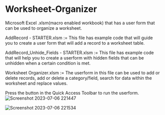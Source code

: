 # Worksheet-Organizer
Microsoft Excel .xlsm(macro enabled workbook) that has a user form that can be used to organize a worksheet.  

AddRecord - STARTER.xlsm := This file has example code that will guide you to create a user form that will add a record to a worksheet table.  

AddRecord_Unhide_Fields - STARTER.xlsm := This file has example code that will help you to create a userform with hidden fields that can be unhidden when a certain condition is met.  

Worksheet Organizer.xlsm := The userform in this file can be used to add or delete records, add or delete a category/field, search for data within the worksheet and replace values.  

Press the button in the Quick Access Toolbar to run the userform.  
![Screenshot 2023-07-06 221447](https://github.com/peshala-prabhapoorna/Worksheet-Organizer/assets/109937177/db5e9411-2bac-4dea-9c21-3e32fc69fbeb)  

![Screenshot 2023-07-06 221534](https://github.com/peshala-prabhapoorna/Worksheet-Organizer/assets/109937177/8a181d7b-0770-48e5-8ef7-dc5c7521787a)
